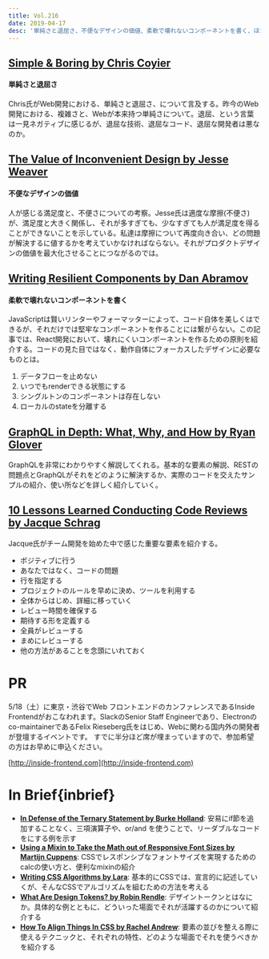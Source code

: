 ```yaml
---
title: Vol.216
date: 2019-04-17
desc: '単純さと退屈さ、不便なデザインの価値、柔軟で壊れないコンポーネントを書く、ほか計10 リンク'
---
```


## [Simple & Boring by Chris Coyier](https://css-tricks.com/simple-boring/)

#### 単純さと退屈さ

Chris氏がWeb開発における、単純さと退屈さ、について言及する。昨今のWeb開発における、複雑さと、Webが本来持つ単純さについて。退屈、という言葉は一見ネガティブに感じるが、退屈な技術、退屈なコード、退屈な開発者は悪なのか。

## [The Value of Inconvenient Design by Jesse Weaver](https://medium.com/s/user-friendly/the-power-of-inconvenience-f0ae1773dd77)

#### 不便なデザインの価値

人が感じる満足度と、不便さについての考察。Jesse氏は適度な摩擦(不便さ)が、満足度と大きく関係し、それが多すぎても、少なすぎても人が満足度を得ることができないことを示している。私達は摩擦について再度向き合い、どの問題が解決するに値するかを考えていかなければならない。それがプロダクトデザインの価値を最大化させることにつながるのでは。

## [Writing Resilient Components by Dan Abramov](https://overreacted.io/writing-resilient-components/)

#### 柔軟で壊れないコンポーネントを書く

JavaScriptは賢いリンターやフォーマッターによって、コード自体を美しくはできるが、それだけでは堅牢なコンポーネントを作ることには繋がらない。この記事では、React開発において、壊れにくいコンポーネントを作るための原則を紹介する。コードの見た目ではなく、動作自体にフォーカスしたデザインに必要なものとは。

1. データフローを止めない
2. いつでもrenderできる状態にする
3. シングルトンのコンポーネントは存在しない
4. ローカルのstateを分離する

## [GraphQL in Depth: What, Why, and How by Ryan Glover](https://ponyfoo.com/articles/graphql-in-depth-what-why-and-how)

GraphQLを非常にわかりやすく解説してくれる。基本的な要素の解説、RESTの問題点とGraphQLがそれをどのように解決するか、実際のコードを交えたサンプルの紹介、使い所などを詳しく紹介していく。

## [10 Lessons Learned Conducting Code Reviews by Jacque Schrag](https://dev.to/jnschrag/10-lessons-learned-conducting-code-reviews-5di6)

Jacque氏がチーム開発を始めた中で感じた重要な要素を紹介する。

- ポジティブに行う
- あなたではなく、コードの問題
- 行を指定する
- プロジェクトのルールを早めに決め、ツールを利用する
- 全体からはじめ、詳細に移っていく
- レビュー時間を確保する
- 期待する形を定義する
- 全員がレビューする
- まめにレビューする
- 他の方法があることを念頭にいれておく

# PR

5/18（土）に東京・渋谷でWeb フロントエンドのカンファレンスであるInside Frontendがおこなわれます。SlackのSenior Staff Engineerであり、Electronのco-maintainerであるFelix Rieseberg氏をはじめ、Webに関わる国内外の開発者が登壇するイベントです。
すでに半分ほど席が埋まっていますので、参加希望の方はお早めに申込ください。

[http://inside-frontend.com](http://inside-frontend.com)

# In Brief{inbrief}
- [**In Defense of the Ternary Statement by Burke Holland**](https://css-tricks.com/in-defense-of-the-ternary-statement/): 安易にif節を追加することなく、三項演算子や、or/and を使うことで、リーダブルなコードをにする例を示す
- [**Using a Mixin to Take the Math out of Responsive Font Sizes by Martijn Cuppens**](https://css-tricks.com/using-a-mixin-to-take-the-math-out-of-responsive-font-sizes/): CSSでレスポンシブなフォントサイズを実現するためのcalcの使い方と、便利なmixinの紹介
- [**Writing CSS Algorithms by Lara**](https://notlaura.com/writing-css-algorithms/): 基本的にCSSでは、宣言的に記述していくが、そんなCSSでアルゴリズムを組むための方法を考える
- [**What Are Design Tokens? by Robin Rendle**](https://css-tricks.com/what-are-design-tokens/): デザイントークンとはなにか。具体的な例とともに、どういった場面でそれが活躍するのかについて紹介する
- [**How To Align Things In CSS by Rachel Andrew**](https://www.smashingmagazine.com/2019/03/css-alignment/): 要素の並びを整える際に使えるテクニックと、それぞれの特性、どのような場面でそれを使うべきかを紹介する
